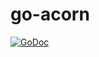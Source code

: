 go-acorn
========

<a href="https://godoc.org/github.com/magical/go-acorn"><img src="https://godoc.org/github.com/magical/go-acorn?status.svg" alt="GoDoc"></a>
